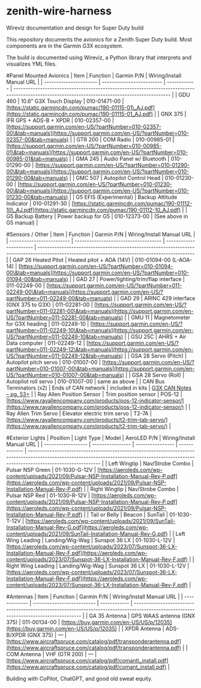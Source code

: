 # zenith-wire-harness
Wireviz documentation and design for Super Duty build

This repository documents the avionics for a Zenith Super Duty build.  Most components are in the Garmin G3X ecosystem.  

The build is documented using Wireviz, a Python library that interprets and visualizes YML files.

#Panel Mounted Avionics
| Item                   | Function                  | Garmin P/N   | Wiring/Install Manual URL                                                                                                                       |
| ---------------------- | ------------------------- | ------------ | ----------------------------------------------------------------------------------------------------------------------------------------------- |
| GDU 460                | 10.6” G3X Touch Display   | 010-01471-00 | [https://static.garmincdn.com/pumac/190-01115-01\_AJ.pdf](https://static.garmincdn.com/pumac/190-01115-01_AJ.pdf)                               |
| GNX 375                | IFR GPS + ADS-B + XPDR    | 010-02357-00 | [https://support.garmin.com/en-US/?partNumber=010-02357-00\&tab=manuals](https://support.garmin.com/en-US/?partNumber=010-02357-00&tab=manuals) |
| GTR 200                | COM Radio                 | 010-00985-01 | [https://support.garmin.com/en-US/?partNumber=010-00985-01\&tab=manuals](https://support.garmin.com/en-US/?partNumber=010-00985-01&tab=manuals) |
| GMA 245                | Audio Panel w/ Bluetooth  | 010-01290-00 | [https://support.garmin.com/en-US/?partNumber=010-01290-00\&tab=manuals](https://support.garmin.com/en-US/?partNumber=010-01290-00&tab=manuals) |
| GMC 507                | Autopilot Control Head    | 010-01230-00 | [https://support.garmin.com/en-US/?partNumber=010-01230-00\&tab=manuals](https://support.garmin.com/en-US/?partNumber=010-01230-00&tab=manuals) |
| G5 EFIS (Experimental) | Backup Attitude Indicator | 010-01291-30 | [https://static.garmincdn.com/pumac/190-01112-10\_AJ.pdf](https://static.garmincdn.com/pumac/190-01112-10_AJ.pdf)                               |
| G5 Backup Battery      | Power backup for G5       | 010-12373-00 | (See above in G5 manual)                                                                                                                        |

#Sensors / Other 
| Item                      | Function                             | Garmin P/N              | Wiring/Install Manual URL                                                                                                                       |
| ------------------------- | ------------------------------------ | ----------------------- | ----------------------------------------------------------------------------------------------------------------------------------------------- |
| GAP 26 Heated Pitot       | Heated pitot + AOA (14V)             | 010-01094-00 (L-AOA-14) | [https://support.garmin.com/en-US/?partNumber=010-01094-00\&tab=manuals](https://support.garmin.com/en-US/?partNumber=010-01094-00&tab=manuals) |
| GAD 27                    | Power/lighting/trim/flap interface   | 011-02249-00            | [https://support.garmin.com/en-US/?partNumber=011-02249-00\&tab=manuals](https://support.garmin.com/en-US/?partNumber=011-02249-00&tab=manuals) |
| GAD 29                    | ARINC 429 interface (GNX 375 to G3X) | 011-02281-00            | [https://support.garmin.com/en-US/?partNumber=011-02281-00\&tab=manuals](https://support.garmin.com/en-US/?partNumber=011-02281-00&tab=manuals) |
| GMU 11                    | Magnetometer for G3X heading         | 011-02249-10            | [https://support.garmin.com/en-US/?partNumber=011-02249-10\&tab=manuals](https://support.garmin.com/en-US/?partNumber=011-02249-10&tab=manuals) |
| GSU 25C                   | AHRS + Air Data computer             | 011-02249-12            | [https://support.garmin.com/en-US/?partNumber=011-02249-12\&tab=manuals](https://support.garmin.com/en-US/?partNumber=011-02249-12&tab=manuals) |
| GSA 28 Servo (Pitch)      | Autopilot pitch servo                | 010-01007-00            | [https://support.garmin.com/en-US/?partNumber=010-01007-00\&tab=manuals](https://support.garmin.com/en-US/?partNumber=010-01007-00&tab=manuals) |
| GSA 28 Servo (Roll)       | Autopilot roll servo                 | 010-01007-00            | same as above                                                                                                                                   |
| CAN Bus Terminators (x2)  | Ends of CAN network                  | included in kits        | [G3X CAN Notes – pg. 53+](https://static.garmincdn.com/pumac/190-01115-01_AJ.pdf)                                                               |
| Ray Allen Position Sensor | Trim position sensor                 | POS-12                  | [https://www.rayallencompany.com/products/pos-12-indicator-sensor/](https://www.rayallencompany.com/products/pos-12-indicator-sensor/)          |
| Ray Allen Trim Servo      | Elevator electric trim servo         | T2-7A                   | [https://www.rayallencompany.com/products/t2-trim-tab-servo/](https://www.rayallencompany.com/products/t2-trim-tab-servo/)                      |


#Exterior Lights
| Position           | Light Type       | Model            | AeroLED P/N   | Wiring/Install Manual URL                                                                                                                                                                  |
| ------------------ | ---------------- | ---------------- | ------------- | ------------------------------------------------------------------------------------------------------------------------------------------------------------------------------------------ |
| Left Wingtip       | Nav/Strobe Combo | Pulsar NSP Green | 01-1030-G-12V | [https://aeroleds.com/wp-content/uploads/2021/09/Pulsar-NSP-Installation-Manual-Rev-P.pdf](https://aeroleds.com/wp-content/uploads/2021/09/Pulsar-NSP-Installation-Manual-Rev-P.pdf)       |
| Right Wingtip      | Nav/Strobe Combo | Pulsar NSP Red   | 01-1030-R-12V | [https://aeroleds.com/wp-content/uploads/2021/09/Pulsar-NSP-Installation-Manual-Rev-P.pdf](https://aeroleds.com/wp-content/uploads/2021/09/Pulsar-NSP-Installation-Manual-Rev-P.pdf)       |
| Tail or Belly      | Beacon           | SunTail          | 01-1030-T-12V | [https://aeroleds.com/wp-content/uploads/2021/09/SunTail-Installation-Manual-Rev-G.pdf](https://aeroleds.com/wp-content/uploads/2021/09/SunTail-Installation-Manual-Rev-G.pdf)             |
| Left Wing Leading  | Landing/Wig-Wag  | Sunspot 36 LX    | 01-1030-L-12V | [https://aeroleds.com/wp-content/uploads/2023/07/Sunspot-36-LX-Installation-Manual-Rev-F.pdf](https://aeroleds.com/wp-content/uploads/2023/07/Sunspot-36-LX-Installation-Manual-Rev-F.pdf) |
| Right Wing Leading | Landing/Wig-Wag  | Sunspot 36 LX    | 01-1030-L-12V | [https://aeroleds.com/wp-content/uploads/2023/07/Sunspot-36-LX-Installation-Manual-Rev-F.pdf](https://aeroleds.com/wp-content/uploads/2023/07/Sunspot-36-LX-Installation-Manual-Rev-F.pdf) |

#Antennas
| Item          | Function                   | Garmin P/N   | Wiring/Install Manual URL                                                                                                              |
| ------------- | -------------------------- | ------------ | -------------------------------------------------------------------------------------------------------------------------------------- |
| GA 35 Antenna | GPS WAAS antenna (GNX 375) | 011-00134-00 | [https://buy.garmin.com/en-US/US/p/12035](https://buy.garmin.com/en-US/US/p/12035)                                                     |
| XPDR Antenna  | ADS-B/XPDR (GNX 375)       | —            | [https://www.aircraftspruce.com/catalog/pdf/transponderantenna.pdf](https://www.aircraftspruce.com/catalog/pdf/transponderantenna.pdf) |
| COM Antenna   | VHF (GTR 200)              | —            | [https://www.aircraftspruce.com/catalog/pdf/comant\_install.pdf](https://www.aircraftspruce.com/catalog/pdf/comant_install.pdf)        |


Building with CoPilot, ChatGPT, and good old sweat equity.  